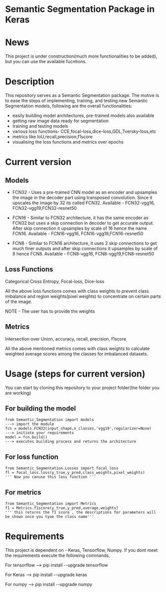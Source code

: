 # Semantic Segmentation Package in Keras




# News
 This project is under construction(much more functionalities to be added), but you can use the available fucntions. 




# Description

This repository serves as a Semantic Segmentation package. The motive is to ease the steps of implementing, training, and testing new Semantic Segmentation models, following are the overall functionalities:
  
  * easily building model architectures, pre-trained models also available
  * getting raw image data ready for segmentation
  * training and testing models
  * various loss functions- CCE,focal-loss,dice-loss,GDL,Tversky-loss,etc
  * metrics like IoU,recall,precision,f1score
  * visualising the loss functions and metrics over epochs 
 
 
 # Current version
 
 ## Models
 
 * FCN32 - Uses a pre-trained CNN model as an encoder and upsamples the image in the decoder part using transposed convolution.
   Since it upscales the image by 32 its called FCN32. Available - FCN32-vgg16, FCN32-vgg19,FCN32-resnet50      
 
 * FCN16 - Similar to FCN32 architecture, it has the same encoder as FCN32 but uses a skip connection in decoder to get accurate output.
   After skip connection it upsamples by scale of 16 hence the name FCN16. Available - FCN16-vgg16, FCN16-vgg19,FCN16-resnet50
 
 * FCN8 - Similar to FCN16 architecture, it uses 2 skip connections to get much finer outputs and after skip connections it upsamples by    scale of 8 hence FCN8. Available - FCN8-vgg16, FCN8-vgg19,FCN8-resnet50
 
 
 ## Loss Functions  
 
 Categorical Cross Entropy, Focal-loss, Dice-loss 
 
 All the above loss functions comes with class weights to prevent class imbalance and region weights(pixel weights) to concentrate on
 certain parts of the image.
 
 NOTE - The user has to provide the weights
 
 
 ## Metrics
 
 Intersection over Union, accuracy, recall, precision, f1score
 
 All the above mentioned metrics comes with class weights to calculate weighted average scores among the classes for imbalanced datasets.
 
 
 
# Usage (steps for current version)

 You can start by cloning this repository to your project folder(the folder you are working)
 
 ## For building the model
    from Semantic_Segmentation import models                               ---> import the module
    fcn = models.FCN32(input_shape,n_classes,'vgg19',regularizer=None)     ---> initiate your requirements
    model = fcn.build()                                                    ---> executes building process and returns the architecture
    
 ## For loss function
    from Semantic_Segmentation.Losses import focal_loss
    fl = focal_loss.loss(y_true,y_pred,class_weights,pixel_weights)
    ''' Now you canuse this loss function '''
    
 ## For metrics
    from Semantic_Segmentation import Metrics
    f1 = Metrics.f1score(y_true,y_pred,average,weights)
    ''' this returns the f1 score , the descriptions for parameters will be shown once you tyoe the class name'''
    
    
  
# Requirements

This project is dependent on - Keras, Tensorflow, Numpy. If you dont meet the requirements execute the following commands,

For tensorflow --> pip install --upgrade tensorflow

For Keras      --> pip install --upgrade keras

For numpy      --> pip install --upgrade numpy
